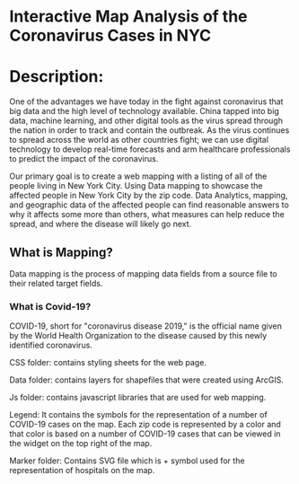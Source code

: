 # Interactive Map Analysis of the Coronavirus Cases in NYC

# Description: 
One of the advantages we have today in the fight against coronavirus that big data and the high level of technology available. China tapped into big data, machine learning, and other digital tools as the virus spread through the nation in order to track and contain the outbreak. As the virus continues to spread across the world as other countries fight; we can use digital technology to develop real-time forecasts and arm healthcare professionals to predict the impact of the coronavirus.

Our primary goal is to create a web mapping with a listing of all of the people living in New York City. Using Data mapping to showcase the affected people in New York City by the zip code. Data Analytics, mapping, and geographic data of the affected people can find reasonable answers to why it affects some more than others, what measures can help reduce the spread, and where the disease will likely go next.

## What is Mapping?
Data mapping is the process of mapping data fields from a source file to their related target fields.
### What is Covid-19?
COVID-19, short for "coronavirus disease 2019," is the official name given by the World Health Organization to the disease caused by this newly identified coronavirus.


CSS folder: contains styling sheets for the web page.

Data folder: contains layers for shapefiles that were created using ArcGIS.

Js folder: contains javascript libraries that are used for web mapping.

Legend: It contains the symbols for the representation of a number of COVID-19 cases on the map. Each zip code is represented by a color and that color is based on a number of COVID-19 cases that can be viewed in the widget on the top right of the map.

Marker folder: Contains SVG file which is + symbol used for the representation of hospitals on the map.

